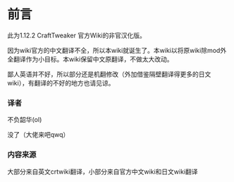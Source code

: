 # 前言

此为1.12.2 CraftTweaker 官方Wiki的非官汉化版。

因为wiki官方的中文翻译不全，所以本wiki就诞生了。本wiki以将原wiki除mod外全翻译作为小目标。本wiki保留中文原翻译，不做太大改动。

鄙人英语并不好，所以部分还是机翻修改（外加借鉴隔壁翻译得更多的日文wiki），有翻译的不好的地方也请见谅。

### 译者

不负韶华(ol)

没了（大佬来吧qwq）

### 内容来源

大部分来自英文crtwiki翻译，小部分来自官方中文wiki和日文wiki翻译